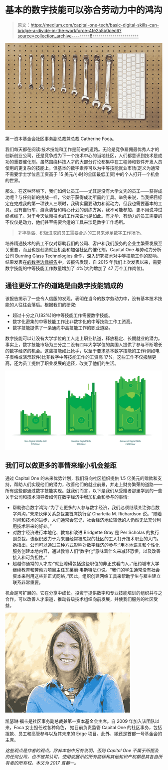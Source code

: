 # 基本的数字技能可以弥合劳动力中的鸿沟

> 原文：<https://medium.com/capital-one-tech/basic-digital-skills-can-bridge-a-divide-in-the-workforce-4fe2a5b0cec6?source=collection_archive---------6----------------------->

![](img/bb8350e70d5ad724decd657213df5f83.png)

第一资本基金会社区事务副总裁兼总裁 Catherine Foca。

我们每天都在阅读:技术技能和工作是前进的道路。无论是竞争雇佣最优秀人才的创新创业公司，还是竞争成为下一个技术中心的当地社区，人们都意识到技术是成功的重要催化剂。虽然围绕科技人才的大部分讨论都集中在工程师和软件开发人员使用的更复杂的技能上，但基本的数字素养可以为中等技能就业市场(定义为通常不需要学士学位且工资高于 15 美元/小时的全国最低工资)中的个人打开一个机会的世界。

那么，在这种环境下，我们如何让员工——尤其是没有大学文凭的员工——获得成功呢？与任何新的挑战一样，它始于获得成功所需的工具。举例来说，当我把目标定在完成我的第一项铁人三项时，我确实需要动力和驱动力，但我也需要基本的工具。没有自行车、游泳装备和精心计划的训练方案，我不可能参加，更不用说冲过终点线了。对于今天依赖技术的工作来说也是如此。有才华、有动力的员工需要的不仅仅是动力，他们甚至需要合适的工具来涉足数字工作场所。

> 才华横溢、积极进取的员工需要合适的工具来涉足数字工作场所。

培养精通技术的员工不仅对帮助我们的公司、客户和我们服务的企业主繁荣发展至关重要，而且也是创造就业机会和加强社区的催化剂。Capital One 与劳动力分析公司 Burning Glass Technologies 合作，深入研究技术对中等技能工作的影响。结果发表在[的数字边缘报告](http://burning-glass.com/research/digital-skills-gap/)中，该报告发现，自 2015 年我们上次发表以来，需要数字技能的中等技能工作数量增加了 4%(大约增加了 47 万个工作岗位)。

## 通往更好工作的道路是由数字技能铺成的

该报告揭示了一些令人信服的发现，表明在当今的数字劳动力中，没有基本技术技能的人往往会落后。根据我们的研究:

*   超过十分之八(82%)的中等技能工作需要数字技能。
*   数字化密集的中等技能工作比非数字化的中等技能工作工资高。
*   数字技能提供了一条通向中高技能工作的职业道路。

数字技能可以让没有大学学位的工人走上职业轨道，释放稳定、长期就业的潜力。事实上，数字技能市场为三分之二没有四年大学学位的美国人提供了参与不断增长的数字经济的机会。这些技能如此抢手，以至于要求基本数字技能的工作(例如电子表格或演示软件)比非数字中等技能工作的工资高 17%。这些工作不仅报酬更高，还为员工提供了职业发展的途径，改变了他们的生活。

![](img/77749c4ab156eb6f1dbe88579a2d585d.png)

## 我们可以做更多的事情来缩小机会差距

通过 Capital One 的未来优势计划，我们将向社区组织提供 1.5 亿美元的赠款和支持，帮助人们实现他们的潜力，改善他们的就业前景，并走上财务繁荣的道路——所有这些都通过数字技能实现。就我们而言，以下是我们从受赠者那里学到的一些关于公司和技术领导者如何在数字经济中增加机会和参与的事情:

*   帮助弥合数字鸿沟:“为了让更多的人参与数字经济，我们必须继续关注弥合数字鸿沟，”未来伙伴关系总裁兼首席执行官 Charleita M. Richardson 说。“随着时间和技术的进步，人们通常会忘记，社会经济地位较低的人仍然无法充分利用技术带来的好处。”
*   对数字经济进行本地化、教育和改进:Bridgette Gray 是 Per Scholas 的执行副总裁，该组织致力于为来自经常被忽视的社区的工人打开技术职业的大门。她指出，公司可以通过三种方式影响对数字经济的参与:“用本地语言和个性化服务创建本地内容，通过教育人们“数字化”意味着什么来减轻恐惧，以及改善接入和可负担性。”
*   超越你通常的人才库:“就业障碍包括这些职位的非正式看门人，”纽约城市大学继续教育和劳动力项目主任瓦莱丽·韦斯特法尔说。“我们的学生通常没有社会资本来利用这些非正式网络，”因此，组织创建网络工具来帮助学生与雇主建立联系非常重要。

机会是可扩展的。它在分享中成长。投资于提供数字和专业技能培训的组织并与之合作，可以改善人才渠道，推动各级技术组织向前发展，并使我们服务的社区受益。

![](img/70923e5f2e8c81ce6f00483fd81f1a9c.png)

凯瑟琳·福卡是社区事务副总裁兼第一资本基金会主席。自 2009 年加入该团队以来，Foca 女士担任过各种角色，
她目前负责监管 Capital One 的社区事务，包括拨款、员工和高管参与以及其未来的 Edge 项目。此外，她还是首都一号基金会的主席。

*这些观点是作者的观点。除非本帖中另有说明，否则 Capital One 不属于所提及的任何公司，也不被其认可。使用或展示的所有商标和其他知识产权都是其各自所有者的所有权。本文为 2017 首都一。*